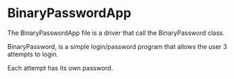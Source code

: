 # BinaryPasswordApp

The BinaryPasswordApp file is a driver that call the BinaryPassword class.

BinaryPassword, is a simple login/password program that allows the user 3 attempts to login.

Each attempt has its own password.
